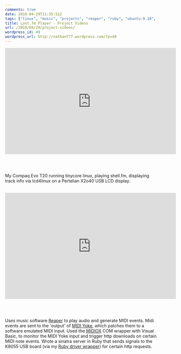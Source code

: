 ```yaml
---
comments: true
date: 2010-04-29T11:35:52Z
tags: ["linux", "music", "projects", "reaper", "ruby", "ubuntu-9.10", "videos"]
title: Last.fm Player - Project Videos
url: /2010/04/29/project-videos/
wordpress_id: 49
wordpress_url: http://nathanf77.wordpress.com/?p=49
---
```


<iframe width="560" height="349" src="http://www.youtube.com/embed/bKTrjd3BlNQ?rel=0" frameborder="0" allowfullscreen></iframe>

<br /><br />

<p>My Compaq Evo T20 running tinycore linux, playing shell.fm,
displaying track info via lcd4linux on a Pertelian X2o40 USB LCD display.</p>

<br />

<iframe width="560" height="349" src="http://www.youtube.com/embed/1EQNPFSNS_A?rel=0" frameborder="0" allowfullscreen></iframe>

<br /><br />

<p>Uses music software <a href="http://reaper.fm">Reaper</a>
to play audio and generate MIDI events. Midi events are sent to the 'output' of
<a href="http://www.midiox.com/myoke.htm">MIDI Yoke</a>, which patches them to a
software emulated MIDI input.
Used the <a href="http://www.midiox.com/">MIDIOX</a> COM wrapper with Visual Basic,
to monitor the MIDI Yoke input and trigger http downloads on certain MIDI note events.
Wrote a sinatra server in Ruby that sends signals to the K8055 USB board
(via my <a href="http://github.com/ndbroadbent/rubyk8055">Ruby driver wrapper</a>) for certain http requests.</p>

